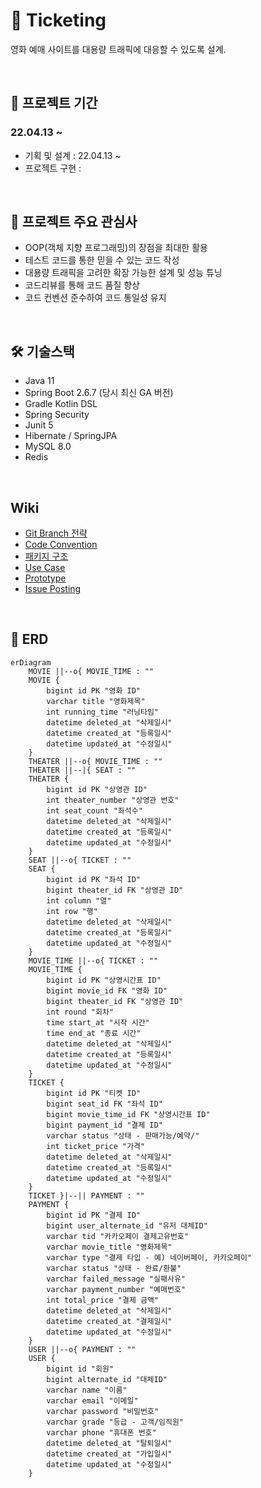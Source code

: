 # 🍿 Ticketing
영화 예매 사이트를 대용량 트래픽에 대응할 수 있도록 설계.

<br/>

## 📆 프로젝트 기간
### 22.04.13 ~ 
- 기획 및 설계 : 22.04.13 ~ 
- 프로젝트 구현 :   

<br/>

## 🎯 프로젝트 주요 관심사
- OOP(객체 지향 프로그래밍)의 장점을 최대한 활용
- 테스트 코드를 통한 믿을 수 있는 코드 작성
- 대용량 트래픽을 고려한 확장 가능한 설계 및 성능 튜닝
- 코드리뷰를 통해 코드 품질 향상
- 코드 컨벤션 준수하여 코드 통일성 유지

<br/>

## 🛠 기술스택
- Java 11
- Spring Boot 2.6.7 (당시 최신 GA 버전)
- Gradle Kotlin DSL
- Spring Security
- Junit 5
- Hibernate / SpringJPA
- MySQL 8.0
- Redis

<br/>

## Wiki
- [Git Branch 전략](https://github.com/f-lab-edu/Ticketing/wiki#-git-branch-%EC%A0%84%EB%9E%B5)
- [Code Convention](https://github.com/f-lab-edu/Ticketing/wiki#-code-convention)
- [패키지 구조](https://github.com/f-lab-edu/Ticketing/wiki#-%ED%8C%A8%ED%82%A4%EC%A7%80-%EA%B5%AC%EC%A1%B0)
- [Use Case](https://github.com/f-lab-edu/Ticketing/wiki/Use-Case)
- [Prototype](https://github.com/f-lab-edu/Ticketing/wiki/Prototype)
- [Issue Posting](https://github.com/f-lab-edu/Ticketing/wiki/Issue-Posting)

<br/>

## 🧩 ERD

``` mermaid
erDiagram
    MOVIE ||--o{ MOVIE_TIME : ""
    MOVIE {
        bigint id PK "영화 ID"
        varchar title "영화제목"
        int running_time "러닝타임"
        datetime deleted_at "삭제일시"
        datetime created_at "등록일시"
        datetime updated_at "수정일시"
    }
    THEATER ||--o{ MOVIE_TIME : ""
    THEATER ||--|{ SEAT : ""
    THEATER {
        bigint id PK "상영관 ID"
        int theater_number "상영관 번호"
        int seat_count "좌석수"
        datetime deleted_at "삭제일시"
        datetime created_at "등록일시"
        datetime updated_at "수정일시"
    }
    SEAT ||--o{ TICKET : ""
    SEAT {
        bigint id PK "좌석 ID"
        bigint theater_id FK "상영관 ID"
        int column "열"
        int row "행"
        datetime deleted_at "삭제일시"
        datetime created_at "등록일시"
        datetime updated_at "수정일시"
    }
    MOVIE_TIME ||--o{ TICKET : ""
    MOVIE_TIME {
        bigint id PK "상영시간표 ID"
        bigint movie_id FK "영화 ID"
        bigint theater_id FK "상영관 ID"
        int round "회차"
        time start_at "시작 시간"
        time end_at "종료 시간"
        datetime deleted_at "삭제일시"
        datetime created_at "등록일시"
        datetime updated_at "수정일시"
    }
    TICKET {
        bigint id PK "티켓 ID"
        bigint seat_id FK "좌석 ID"
        bigint movie_time_id FK "상영시간표 ID"
        bigint payment_id "결제 ID"
        varchar status "상태 - 판매가능/예약/"
        int ticket_price "가격"
        datetime deleted_at "삭제일시"
        datetime created_at "등록일시"
        datetime updated_at "수정일시"
    }
    TICKET }|--|| PAYMENT : ""
    PAYMENT {
        bigint id PK "결제 ID"
        bigint user_alternate_id "유저 대체ID"
        varchar tid "카카오페이 결제고유번호"
        varchar movie_title "영화제목"
        varchar type "결제 타입 - 예) 네이버페이, 카카오페이"
        varchar status "상태 - 완료/환불"
        varchar failed_message "실패사유"
        varchar payment_number "예매번호"
        int total_price "결제 금액"
        datetime deleted_at "삭제일시"
        datetime created_at "결제일시"
        datetime updated_at "수정일시"
    }
    USER ||--o{ PAYMENT : ""
    USER {
        bigint id "회원"
        bigint alternate_id "대체ID"
        varchar name "이름"
        varchar email "이메일"
        varchar password "비밀번호"
        varchar grade "등급 - 고객/임직원"
        varchar phone "휴대폰 번호"
        datetime deleted_at "탈퇴일시"
        datetime created_at "가입일시"
        datetime updated_at "수정일시"
    }
```
